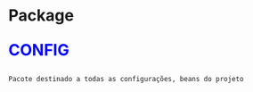# Package <p style="color:blue">CONFIG</p>
````
Pacote destinado a todas as configurações, beans do projeto
````